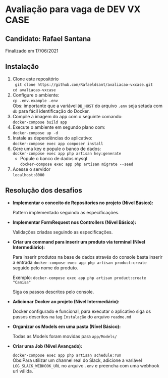 # Avaliação para vaga de DEV VX CASE

## Candidato: Rafael Santana  
Finalizado em 17/06/2021

## Instalação
 1. Clone este repositório  
 ` git clone https://github.com/Rafaeldsant/avaliacao-vxcase.git`  
 `cd avaliacao-vxcase`  
 2. Configure o ambiente:  
 `cp .env.example .env`  
 Obs: importante que a variável `DB_HOST` do arquivo `.env` seja setada com `db` para fácil identificação do Docker.
 3. Compile a imagem do app com o seguinte comando:  
 `docker-compose build app`  
 4. Execute o ambiente em segundo plano com:  
 `docker-compose up -d`
 5. Instale as dependências do aplicativo:  
 `docker-compose exec app composer install`
 6. Gere uma key e popule o banco de dados:  
 `docker-compose exec app php artisan key:generate`  
    - Popule o banco de dados mysql  
 `docker-compose exec app php artisan migrate --seed`  
 7. Acesse o servidor  
 `localhost:8000`  


## Resolução dos desafios

- **Implementar o conceito de Repositories no projeto (Nível Básico):**  

	Pattern implementado seguindo as especificações.

- **Implementar FormRequest nos Controllers (Nível Básico):**  

	Validações criadas seguindo as especificações.

- **Criar um command para inserir um produto via terminal (Nível Intermediário):**  

	Para inserir produtos na base de dados através do console basta inserir a entrada `docker-compose exec app php artisan product:create` seguido pelo nome do produto.  
	
	Exemplo: `docker-compose exec app php artisan product:create "Camisa"`  
	
	Siga os passos descritos pelo console.

- **Adicionar Docker ao projeto (Nível Intermediário):**  

	Docker configurado e funcional, para executar o aplicativo siga os passos descritos na tag `Instalação` do arquivo `readme.md`

- **Organizar os Models em uma pasta (Nível Básico):**  

	Todas as Models foram movidas para `app/Models/`

- **Criar uma Job (Nível Avançado):**  

	`docker-compose exec app php artisan schedule:run`  
	Obs:Para utilizar um channel real do Slack, adicione a variável `LOG_SLACK_WEBHOOK_URL` no arquivo `.env` e preencha com uma webhook url válida.
